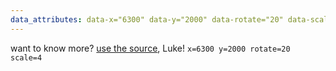 ```yaml
---
data_attributes: data-x="6300" data-y="2000" data-rotate="20" data-scale="4"
---
```


want to know more?
[use the source](http://github.com/impress/impress.js), Luke!
`x=6300 y=2000 rotate=20 scale=4`

